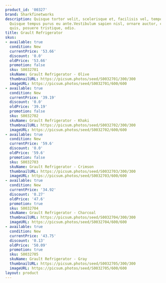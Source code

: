 ```yaml
---
product_id: '00327'
brand: Sharkfinetworks
description: Quisque tortor velit, scelerisque et, facilisis vel, tempor sed, urna.
  Quisque tempus purus eu ante.Vestibulum sapien nisl, ornare auctor, consectetuer
  quis, posuere tristique, odio.
title: Grault Refrigerator
skus:
- available: true
  condition: New
  currentPrice: '53.66'
  discount: '0.0'
  oldPrice: '53.66'
  promotion: false
  sku: S0032701
  skuName: Grault Refrigerator - Olive
  thumbnailURL: https://picsum.photos/seed/S0032701/300/300
  imageURL: https://picsum.photos/seed/S0032701/600/600
- available: true
  condition: New
  currentPrice: '39.19'
  discount: '0.0'
  oldPrice: '39.19'
  promotion: false
  sku: S0032702
  skuName: Grault Refrigerator - Khaki
  thumbnailURL: https://picsum.photos/seed/S0032702/300/300
  imageURL: https://picsum.photos/seed/S0032702/600/600
- available: true
  condition: New
  currentPrice: '59.6'
  discount: '0.0'
  oldPrice: '59.6'
  promotion: false
  sku: S0032703
  skuName: Grault Refrigerator - Crimson
  thumbnailURL: https://picsum.photos/seed/S0032703/300/300
  imageURL: https://picsum.photos/seed/S0032703/600/600
- available: true
  condition: New
  currentPrice: '34.92'
  discount: '0.27'
  oldPrice: '47.6'
  promotion: true
  sku: S0032704
  skuName: Grault Refrigerator - Charcoal
  thumbnailURL: https://picsum.photos/seed/S0032704/300/300
  imageURL: https://picsum.photos/seed/S0032704/600/600
- available: true
  condition: New
  currentPrice: '43.75'
  discount: '0.13'
  oldPrice: '50.09'
  promotion: true
  sku: S0032705
  skuName: Grault Refrigerator - Gray
  thumbnailURL: https://picsum.photos/seed/S0032705/300/300
  imageURL: https://picsum.photos/seed/S0032705/600/600
layout: product
---
```


